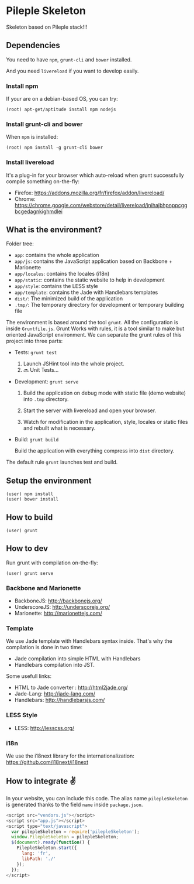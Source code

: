 # Pileple Skeleton

Skeleton based on Pileple stack!!!


## Dependencies

You need to have `npm`, `grunt-cli` and `bower` installed.

And you need `livereload` if you want to develop easily.


### Install npm

If your are on a debian-based OS, you can try:

```shell
(root) apt-get/aptitude install npm nodejs
```


### Install grunt-cli and bower

When `npm` is installed:

```shell
(root) npm install -g grunt-cli bower
```


### Install livereload

It's a plug-in for your browser which auto-reload when grunt successfully compile something on-the-fly:

- Firefox: https://addons.mozilla.org/fr/firefox/addon/livereload/
- Chrome: https://chrome.google.com/webstore/detail/livereload/jnihajbhpnppcggbcgedagnkighmdlei


## What is the environment?

Folder tree:
- `app`: contains the whole application
- `app/js`: contains the JavaScript application based on Backbone + Marionette
- `app/locales`: contains the locales (i18n)
- `app/static`: contains the static website to help in development
- `app/style`: contains the LESS style
- `app/template`: contains the Jade with Handlebars templates
- `dist/`: The minimized build of the application
- `.tmp/`: The temporary directory for development or temporary building file

The environment is based around the tool `grunt`.
All the configuration is inside `Gruntfile.js`.
Grunt Works with rules, it is a tool similar to make but oriented JavaScript environment.
We can separate the grunt rules of this project into three parts:

- Tests: ```grunt test```

  1. Launch JSHint tool into the whole project.
  2. :soon: Unit Tests...


- Development: ```grunt serve```

  1. Build the application on debug mode with static file (demo website) into `.tmp` directory.

  2. Start the server with livereload and open your browser.

  3. Watch for modification in the application, style, locales or static files and rebuilt what is necessary.


- Build: ```grunt build```

  Build the application with everything compress into `dist` directory.


The default rule ```grunt``` launches test and build.


## Setup the environment

```shell
(user) npm install
(user) bower install
```


## How to build

```shell
(user) grunt
```


## How to dev

Run grunt with compilation on-the-fly:

```shell
(user) grunt serve
```


### Backbone and Marionette

- BackboneJS: http://backbonejs.org/
- UnderscoreJS: http://underscorejs.org/
- Marionette: http://marionettejs.com/


### Template

We use Jade template with Handlebars syntax inside.
That's why the compilation is done in two time:

- Jade compilation into simple HTML with Handlebars
- Handlebars compilation into JST.


Some usefull links:

- HTML to Jade converter : http://html2jade.org/
- Jade-Lang: http://jade-lang.com/
- Handlebars: http://handlebarsjs.com/


### LESS Style

- LESS: http://lesscss.org/


### i18n

We use the i18next library for the internationalization: https://github.com/i18next/i18next


## How to integrate :v:

In your website, you can include this code.
The alias name `pilepleSkeleton` is generated thanks to the field `name` inside  `package.json`.

```javascript
<script src="vendors.js"></script>
<script src="app.js"></script>
<script type="text/javascript">
  var pilepleSkeleton = require('pilepleSkeleton');
  window.PilepleSkeleton = pilepleSkeleton;
  $(document).ready(function() {
    PilepleSkeleton.start({
      lang: 'fr',
      libPath: './'
    });
  });
</script>
```
